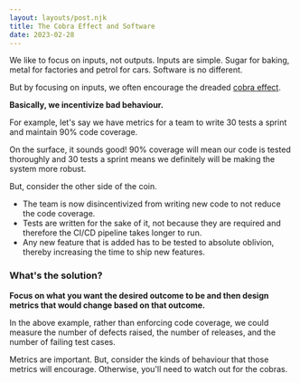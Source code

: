 ```yaml
---
layout: layouts/post.njk
title: The Cobra Effect and Software
date: 2023-02-28
---
```


We like to focus on inputs, not outputs. Inputs are simple. Sugar for baking, metal for factories and petrol for cars. Software is no different.

But by focusing on inputs, we often encourage the dreaded [cobra effect](https://en.wikipedia.org/wiki/Perverse_incentive).

**Basically, we incentivize bad behaviour.**

For example, let's say we have metrics for a team to write 30 tests a sprint and maintain 90% code coverage.

On the surface, it sounds good! 90% coverage will mean our code is tested thoroughly and 30 tests a sprint means we definitely will be making the system more robust.

But, consider the other side of the coin.

- The team is now disincentivized from writing new code to not reduce the code coverage.
- Tests are written for the sake of it, not because they are required and therefore the CI/CD pipeline takes longer to run.
- Any new feature that is added has to be tested to absolute oblivion, thereby increasing the time to ship new features.

### What's the solution?

**Focus on what you want the desired outcome to be and then design metrics that would change based on that outcome.**

In the above example, rather than enforcing code coverage, we could measure the number of defects raised, the number of releases, and the number of failing test cases.

Metrics are important. But, consider the kinds of behaviour that those metrics will encourage. Otherwise, you'll need to watch out for the cobras.
